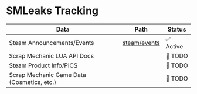 # SMLeaks Tracking

| Data | Path | Status |
|------|------|--------|
| Steam Announcements/Events | [steam/events](steam/events) | ✅ Active |
| Scrap Mechanic LUA API Docs | | 🚧 TODO |
| Steam Product Info/PICS | | 🚧 TODO |
| Scrap Mechanic Game Data (Cosmetics, etc.) | | 🚧 TODO |